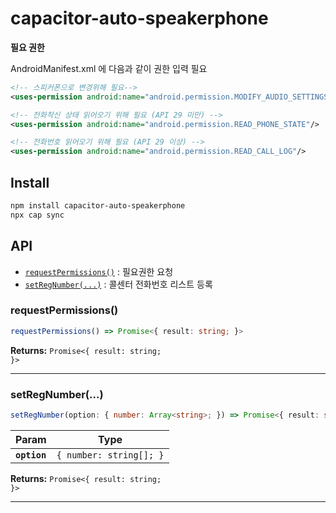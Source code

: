 # capacitor-auto-speakerphone

**필요 권한**

AndroidManifest.xml 에 다음과 같이 권한 입력 필요
```xml
<!-- 스피커폰으로 변경위해 필요-->
<uses-permission android:name="android.permission.MODIFY_AUDIO_SETTINGS" />

<!-- 전화착신 상태 읽어오기 위해 필요 (API 29 미만) -->
<uses-permission android:name="android.permission.READ_PHONE_STATE"/>

<!-- 전화번호 읽어오기 위해 필요 (API 29 이상) -->
<uses-permission android:name="android.permission.READ_CALL_LOG"/> 

```

## Install

```bash
npm install capacitor-auto-speakerphone
npx cap sync
```

## API

<docgen-index>

* [`requestPermissions()`](#requestpermissions) : 필요권한 요청
* [`setRegNumber(...)`](#setregnumber) : 콜센터 전화번호 리스트 등록

</docgen-index>

<docgen-api>
<!--Update the source file JSDoc comments and rerun docgen to update the docs below-->

### requestPermissions()

```typescript
requestPermissions() => Promise<{ result: string; }>
```

**Returns:** <code>Promise&lt;{ result: string; }&gt;</code>

--------------------


### setRegNumber(...)

```typescript
setRegNumber(option: { number: Array<string>; }) => Promise<{ result: string; }>
```

| Param        | Type                               |
| ------------ | ---------------------------------- |
| **`option`** | <code>{ number: string[]; }</code> |

**Returns:** <code>Promise&lt;{ result: string; }&gt;</code>

--------------------

</docgen-api>
